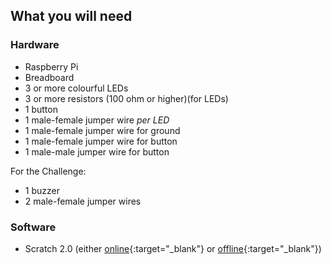 ## What you will need

### Hardware

+ Raspberry Pi
+ Breadboard
+ 3 or more colourful LEDs
+ 3 or more resistors (100 ohm or higher)(for LEDs)
+ 1 button
+ 1 male-female jumper wire *per LED*
+ 1 male-female jumper wire for ground
+ 1 male-female jumper wire for button
+ 1 male-male jumper wire for button

For the Challenge:
+ 1 buzzer
+ 2 male-female jumper wires


### Software

+ Scratch 2.0 (either [online](https://scratch.mit.edu/projects/editor/){:target="_blank"} or [offline](https://scratch.mit.edu/scratch2download/){:target="_blank"})
